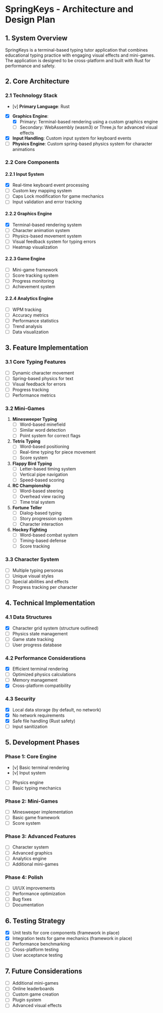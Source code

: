 # SpringKeys - Architecture and Design Plan

## 1. System Overview
SpringKeys is a terminal-based typing tutor application that combines educational typing practice with engaging visual effects and mini-games. The application is designed to be cross-platform and built with Rust for performance and safety.

## 2. Core Architecture

### 2.1 Technology Stack
- [v] **Primary Language**: Rust
- [x] **Graphics Engine**: 
  - [x] Primary: Terminal-based rendering using a custom graphics engine
  - [ ] Secondary: WebAssembly (wasm3) or Three.js for advanced visual effects
- [x] **Input Handling**: Custom input system for keyboard events
- [ ] **Physics Engine**: Custom spring-based physics system for character animations

### 2.2 Core Components

#### 2.2.1 Input System
- [x] Real-time keyboard event processing
- [ ] Custom key mapping system
- [ ] Caps Lock modification for game mechanics
- [ ] Input validation and error tracking

#### 2.2.2 Graphics Engine
- [x] Terminal-based rendering system
- [ ] Character animation system
- [ ] Physics-based movement system
- [ ] Visual feedback system for typing errors
- [ ] Heatmap visualization

#### 2.2.3 Game Engine
- [ ] Mini-game framework
- [ ] Score tracking system
- [ ] Progress monitoring
- [ ] Achievement system

#### 2.2.4 Analytics Engine
- [ ] WPM tracking
- [ ] Accuracy metrics
- [ ] Performance statistics
- [ ] Trend analysis
- [ ] Data visualization

## 3. Feature Implementation

### 3.1 Core Typing Features
- [ ] Dynamic character movement
- [ ] Spring-based physics for text
- [ ] Visual feedback for errors
- [ ] Progress tracking
- [ ] Performance metrics

### 3.2 Mini-Games
1. **Minesweeper Typing**
   - [ ] Word-based minefield
   - [ ] Similar word detection
   - [ ] Point system for correct flags

2. **Tetris Typing**
   - [ ] Word-based positioning
   - [ ] Real-time typing for piece movement
   - [ ] Score system

3. **Flappy Bird Typing**
   - [ ] Letter-based timing system
   - [ ] Vertical pipe navigation
   - [ ] Speed-based scoring

4. **RC Championship**
   - [ ] Word-based steering
   - [ ] Overhead view racing
   - [ ] Time trial system

5. **Fortune Teller**
   - [ ] Dialog-based typing
   - [ ] Story progression system
   - [ ] Character interaction

6. **Hockey Fighting**
   - [ ] Word-based combat system
   - [ ] Timing-based defense
   - [ ] Score tracking

### 3.3 Character System
- [ ] Multiple typing personas
- [ ] Unique visual styles
- [ ] Special abilities and effects
- [ ] Progress tracking per character

## 4. Technical Implementation

### 4.1 Data Structures
- [x] Character grid system (structure outlined)
- [ ] Physics state management
- [ ] Game state tracking
- [ ] User progress database

### 4.2 Performance Considerations
- [x] Efficient terminal rendering
- [ ] Optimized physics calculations
- [ ] Memory management
- [x] Cross-platform compatibility

### 4.3 Security
- [x] Local data storage (by default, no network)
- [x] No network requirements
- [x] Safe file handling (Rust safety)
- [ ] Input sanitization

## 5. Development Phases

### Phase 1: Core Engine
- [v] Basic terminal rendering
- [v] Input system
- [ ] Physics engine
- [ ] Basic typing mechanics

### Phase 2: Mini-Games
- [ ] Minesweeper implementation
- [ ] Basic game framework
- [ ] Score system

### Phase 3: Advanced Features
- [ ] Character system
- [ ] Advanced graphics
- [ ] Analytics engine
- [ ] Additional mini-games

### Phase 4: Polish
- [ ] UI/UX improvements
- [ ] Performance optimization
- [ ] Bug fixes
- [ ] Documentation

## 6. Testing Strategy
- [x] Unit tests for core components (framework in place)
- [x] Integration tests for game mechanics (framework in place)
- [ ] Performance benchmarking
- [ ] Cross-platform testing
- [ ] User acceptance testing

## 7. Future Considerations
- [ ] Additional mini-games
- [ ] Online leaderboards
- [ ] Custom game creation
- [ ] Plugin system
- [ ] Advanced visual effects 